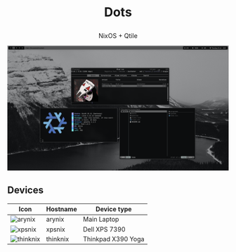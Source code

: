 # <p align="center">Dots</p>

<p align="center">NixOS + Qtile</p>

![preview](img/mehs.png?raw=true)

## Devices

| Icon                                         | Hostname  | Device type                                                    |
|----------------------------------------------|-----------|----------------------------------------------------------------|
| ![arynix]()  | arynix  | Main Laptop                                                |
| ![xpsnix]()      | xpsnix      | Dell XPS 7390                                                        |
| ![thinknix]() | thinknix | Thinkpad X390 Yoga |

